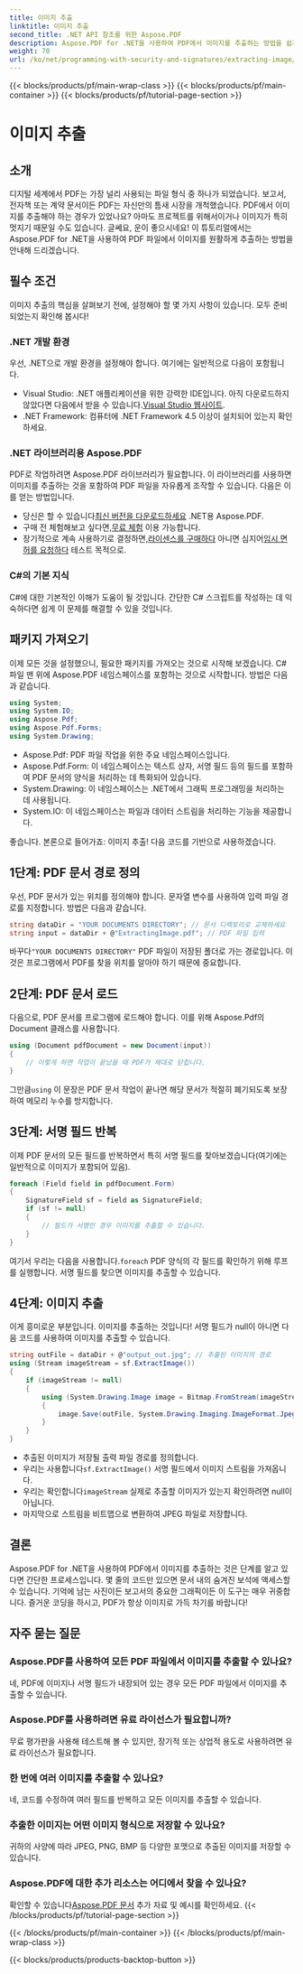 ```yaml
---
title: 이미지 추출
linktitle: 이미지 추출
second_title: .NET API 참조를 위한 Aspose.PDF
description: Aspose.PDF for .NET을 사용하여 PDF에서 이미지를 추출하는 방법을 쉽게 알아보세요. 원활한 이미지 추출을 위한 단계별 가이드를 따르세요.
weight: 70
url: /ko/net/programming-with-security-and-signatures/extracting-image/
---
```


{{< blocks/products/pf/main-wrap-class >}}
{{< blocks/products/pf/main-container >}}
{{< blocks/products/pf/tutorial-page-section >}}

# 이미지 추출

## 소개

디지털 세계에서 PDF는 가장 널리 사용되는 파일 형식 중 하나가 되었습니다. 보고서, 전자책 또는 계약 문서이든 PDF는 자신만의 틈새 시장을 개척했습니다. PDF에서 이미지를 추출해야 하는 경우가 있었나요? 아마도 프로젝트를 위해서이거나 이미지가 특히 멋지기 때문일 수도 있습니다. 글쎄요, 운이 좋으시네요! 이 튜토리얼에서는 Aspose.PDF for .NET을 사용하여 PDF 파일에서 이미지를 원활하게 추출하는 방법을 안내해 드리겠습니다.

## 필수 조건

이미지 추출의 핵심을 살펴보기 전에, 설정해야 할 몇 가지 사항이 있습니다. 모두 준비되었는지 확인해 봅시다!

### .NET 개발 환경

우선, .NET으로 개발 환경을 설정해야 합니다. 여기에는 일반적으로 다음이 포함됩니다.

-  Visual Studio: .NET 애플리케이션을 위한 강력한 IDE입니다. 아직 다운로드하지 않았다면 다음에서 받을 수 있습니다.[Visual Studio 웹사이트](https://visualstudio.microsoft.com/).
- .NET Framework: 컴퓨터에 .NET Framework 4.5 이상이 설치되어 있는지 확인하세요.

### .NET 라이브러리용 Aspose.PDF

PDF로 작업하려면 Aspose.PDF 라이브러리가 필요합니다. 이 라이브러리를 사용하면 이미지를 추출하는 것을 포함하여 PDF 파일을 자유롭게 조작할 수 있습니다. 다음은 이를 얻는 방법입니다.

-  당신은 할 수 있습니다[최신 버전을 다운로드하세요](https://releases.aspose.com/pdf/net/) .NET용 Aspose.PDF.
-  구매 전 체험해보고 싶다면,[무료 체험](https://releases.aspose.com/) 이용 가능합니다.
-  장기적으로 계속 사용하기로 결정하면,[라이센스를 구매하다](https://purchase.aspose.com/buy) 아니면 심지어[임시 면허를 요청하다](https://purchase.aspose.com/temporary-license/) 테스트 목적으로.

### C#의 기본 지식

C#에 대한 기본적인 이해가 도움이 될 것입니다. 간단한 C# 스크립트를 작성하는 데 익숙하다면 쉽게 이 문제를 해결할 수 있을 것입니다.

## 패키지 가져오기

이제 모든 것을 설정했으니, 필요한 패키지를 가져오는 것으로 시작해 보겠습니다. C# 파일 맨 위에 Aspose.PDF 네임스페이스를 포함하는 것으로 시작합니다. 방법은 다음과 같습니다.

```csharp
using System;
using System.IO;
using Aspose.Pdf;
using Aspose.Pdf.Forms;
using System.Drawing;
```

- Aspose.Pdf: PDF 파일 작업을 위한 주요 네임스페이스입니다.
- Aspose.Pdf.Form: 이 네임스페이스는 텍스트 상자, 서명 필드 등의 필드를 포함하여 PDF 문서의 양식을 처리하는 데 특화되어 있습니다.
- System.Drawing: 이 네임스페이스는 .NET에서 그래픽 프로그래밍을 처리하는 데 사용됩니다.
- System.IO: 이 네임스페이스는 파일과 데이터 스트림을 처리하는 기능을 제공합니다.

좋습니다. 본론으로 들어가죠: 이미지 추출! 다음 코드를 기반으로 사용하겠습니다.

## 1단계: PDF 문서 경로 정의

우선, PDF 문서가 있는 위치를 정의해야 합니다. 문자열 변수를 사용하여 입력 파일 경로를 지정합니다. 방법은 다음과 같습니다.

```csharp
string dataDir = "YOUR DOCUMENTS DIRECTORY"; // 문서 디렉토리로 교체하세요
string input = dataDir + @"ExtractingImage.pdf"; // PDF 파일 입력
```
 바꾸다`"YOUR DOCUMENTS DIRECTORY"` PDF 파일이 저장된 폴더로 가는 경로입니다. 이것은 프로그램에서 PDF를 찾을 위치를 알아야 하기 때문에 중요합니다.

## 2단계: PDF 문서 로드

다음으로, PDF 문서를 프로그램에 로드해야 합니다. 이를 위해 Aspose.Pdf의 Document 클래스를 사용합니다.

```csharp
using (Document pdfDocument = new Document(input))
{
    // 이렇게 하면 작업이 끝났을 때 PDF가 제대로 닫힙니다.
}
```
 그만큼`using` 이 문장은 PDF 문서 작업이 끝나면 해당 문서가 적절히 폐기되도록 보장하여 메모리 누수를 방지합니다.

## 3단계: 서명 필드 반복

이제 PDF 문서의 모든 필드를 반복하면서 특히 서명 필드를 찾아보겠습니다(여기에는 일반적으로 이미지가 포함되어 있음).

```csharp
foreach (Field field in pdfDocument.Form)
{
    SignatureField sf = field as SignatureField;
    if (sf != null)
    {
        // 필드가 서명인 경우 이미지를 추출할 수 있습니다.
    }
}
```
 여기서 우리는 다음을 사용합니다.`foreach` PDF 양식의 각 필드를 확인하기 위해 루프를 실행합니다. 서명 필드를 찾으면 이미지를 추출할 수 있습니다.

## 4단계: 이미지 추출

이게 흥미로운 부분입니다. 이미지를 추출하는 것입니다! 서명 필드가 null이 아니면 다음 코드를 사용하여 이미지를 추출할 수 있습니다.

```csharp
string outFile = dataDir + @"output_out.jpg"; // 추출된 이미지의 경로
using (Stream imageStream = sf.ExtractImage())
{
    if (imageStream != null)
    {
        using (System.Drawing.Image image = Bitmap.FromStream(imageStream))
        {
            image.Save(outFile, System.Drawing.Imaging.ImageFormat.Jpeg);
        }
    }
}
```

- 추출된 이미지가 저장될 출력 파일 경로를 정의합니다.
-  우리는 사용합니다`sf.ExtractImage()` 서명 필드에서 이미지 스트림을 가져옵니다.
-  우리는 확인합니다`imageStream` 실제로 추출할 이미지가 있는지 확인하려면 null이 아닙니다.
- 마지막으로 스트림을 비트맵으로 변환하여 JPEG 파일로 저장합니다.

## 결론

Aspose.PDF for .NET을 사용하여 PDF에서 이미지를 추출하는 것은 단계를 알고 있다면 간단한 프로세스입니다. 몇 줄의 코드만 있으면 문서 내의 숨겨진 보석에 액세스할 수 있습니다. 기억에 남는 사진이든 보고서의 중요한 그래픽이든 이 도구는 매우 귀중합니다. 즐거운 코딩을 하시고, PDF가 항상 이미지로 가득 차기를 바랍니다!

## 자주 묻는 질문

### Aspose.PDF를 사용하여 모든 PDF 파일에서 이미지를 추출할 수 있나요?  
네, PDF에 이미지나 서명 필드가 내장되어 있는 경우 모든 PDF 파일에서 이미지를 추출할 수 있습니다.

### Aspose.PDF를 사용하려면 유료 라이선스가 필요합니까?  
무료 평가판을 사용해 테스트해 볼 수 있지만, 장기적 또는 상업적 용도로 사용하려면 유료 라이선스가 필요합니다.

### 한 번에 여러 이미지를 추출할 수 있나요?  
네, 코드를 수정하여 여러 필드를 반복하고 모든 이미지를 추출할 수 있습니다.

### 추출한 이미지는 어떤 이미지 형식으로 저장할 수 있나요?  
귀하의 사양에 따라 JPEG, PNG, BMP 등 다양한 포맷으로 추출된 이미지를 저장할 수 있습니다.

### Aspose.PDF에 대한 추가 리소스는 어디에서 찾을 수 있나요?  
 확인할 수 있습니다[Aspose.PDF 문서](https://reference.aspose.com/pdf/net/) 추가 자료 및 예시를 확인하세요.
{{< /blocks/products/pf/tutorial-page-section >}}

{{< /blocks/products/pf/main-container >}}
{{< /blocks/products/pf/main-wrap-class >}}

{{< blocks/products/products-backtop-button >}}
